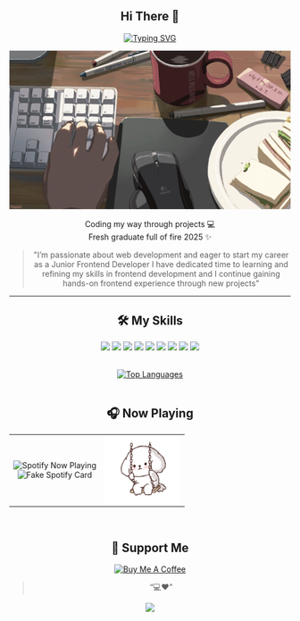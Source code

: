 <div align="center">

## Hi There 👋

[![Typing SVG](https://readme-typing-svg.herokuapp.com?size=24&color=FF4757&center=true&vCenter=true&lines=Hi!+I'm+Ren+🐰;Front-end+%26+Future+Full-stack;Loves+Red+❤️;Eat+Sleep+Code+Repeat)](https://git.io/typing-svg)

![Typing GIF](./assets/ilovemyjob.gif)

Coding my way through projects 💻  
Fresh graduate full of fire 2025 ✨

><p>
><span style="color:#00000">
>"I’m passionate about web development and eager to start my career as a Junior Frontend Developer  
>I have dedicated time to learning and refining my skills in frontend development and  
>I continue gaining hands-on frontend experience through new projects"
><span/>
></p>

---

## 🛠 My Skills
<p>
<img src="https://img.shields.io/badge/Python-FFFFFF?style=for-the-badge&logo=python&logoColor=black" />
<img src="https://img.shields.io/badge/React-FFDCE0?style=for-the-badge&logo=react&logoColor=black" />
<img src="https://img.shields.io/badge/JavaScript-FFB3B9?style=for-the-badge&logo=javascript&logoColor=black" />
<img src="https://img.shields.io/badge/CSS3-FF6B7F?style=for-the-badge&logo=css3&logoColor=black" />
<img src="https://img.shields.io/badge/HTML5-ff4757?style=for-the-badge&logo=html5&logoColor=black" />
<img src="https://img.shields.io/badge/Figma-FF6B7F?style=for-the-badge&logo=figma&logoColor=black" />
<img src="https://img.shields.io/badge/TailwindCSS-FFB3B9?style=for-the-badge&logo=tailwind-css&logoColor=black" />
<img src="https://img.shields.io/badge/Odoo-FFDCE0?style=for-the-badge&logo=odoo&logoColor=black" />
<img src="https://img.shields.io/badge/XML-FFFFFF?style=for-the-badge&logo=xml&logoColor=black" />
</p>
<br/>

<a href="https://github.com/iamphurichaya">
  <img alt="Top Languages" src="https://denvercoder1-github-readme-stats.vercel.app/api/top-langs/?username=iamphurichaya&langs_count=8&layout=compact&theme=react&border_color=c95560&bg_color=0D1117&title_color=c95560&icon_color=c95560" height="192px" width="49.5%"/>
</a>
<br/><br/>

## 🎧 Now Playing

<table align="center" >
    <td align="center">
      <img src="https://novatorem.vercel.app/api/spotify" alt="Spotify Now Playing" height="120"/><br/>
      <img src="https://img.shields.io/badge/Now%20Playing-Red%20Vibes%20🔥-c95560?style=for-the-badge&logo=spotify&logoColor=white" alt="Fake Spotify Card" height="40"/>
    </td>
     <td align="center">
      <img src="./assets/dog-cute.gif" alt="Dog Cute GIF" height="120"/>
    </td>
</table>
<br/>

## 💌 Support Me
<div align="center">
<a href="https://www.buymeacoffee.com"><img src="https://cdn.buymeacoffee.com/buttons/v2/default-yellow.png" alt="Buy Me A Coffee" style="height: 40px !important;width: 200px !important;" ></a>
</div>


> “💻❤️”


<p align="center">
  <img src="https://capsule-render.vercel.app/api?type=waving&height=110&color=20:FF9AA2,80:c95560&section=footer"/>
</p>
</div>



